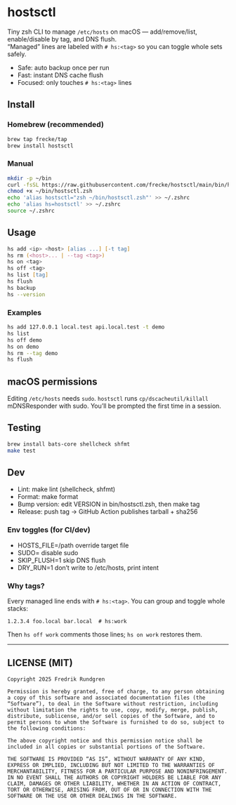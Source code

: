 # hostsctl
Tiny zsh CLI to manage `/etc/hosts` on macOS — add/remove/list, enable/disable by tag, and DNS flush.  
“Managed” lines are labeled with `# hs:<tag>` so you can toggle whole sets safely.

- Safe: auto backup once per run
- Fast: instant DNS cache flush
- Focused: only touches `# hs:<tag>` lines

## Install

### Homebrew (recommended)
```zsh
brew tap frecke/tap
brew install hostsctl
```

### Manual
```zsh
mkdir -p ~/bin
curl -fsSL https://raw.githubusercontent.com/frecke/hostsctl/main/bin/hostsctl.zsh -o ~/bin/hostsctl.zsh
chmod +x ~/bin/hostsctl.zsh
echo 'alias hostsctl="zsh ~/bin/hostsctl.zsh"' >> ~/.zshrc
echo 'alias hs=hostsctl' >> ~/.zshrc
source ~/.zshrc
```

## Usage
```zsh
hs add <ip> <host> [alias ...] [-t tag]
hs rm (<host>... | --tag <tag>)
hs on <tag>
hs off <tag>
hs list [tag]
hs flush
hs backup
hs --version
```

### Examples
```zsh
hs add 127.0.0.1 local.test api.local.test -t demo
hs list
hs off demo
hs on demo
hs rm --tag demo
hs flush
```

## macOS permissions
Editing `/etc/hosts` needs `sudo`. `hostsctl` runs `cp/dscacheutil/killall` mDNSResponder with sudo.
You’ll be prompted the first time in a session.

## Testing
```zsh
brew install bats-core shellcheck shfmt
make test
```

## Dev
* Lint: make lint (shellcheck, shfmt)
* Format: make format
* Bump version: edit VERSION in bin/hostsctl.zsh, then make tag
* Release: push tag → GitHub Action publishes tarball + sha256

### Env toggles (for CI/dev)
* HOSTS_FILE=/path override target file
* SUDO= disable sudo
* SKIP_FLUSH=1 skip DNS flush
* DRY_RUN=1 don’t write to /etc/hosts, print intent

### Why tags?
Every managed line ends with `# hs:<tag>`. You can group and toggle whole stacks:
```text
1.2.3.4 foo.local bar.local  # hs:work
````
Then `hs off work` comments those lines; `hs on work` restores them.


---

## LICENSE (MIT)

```text
Copyright 2025 Fredrik Rundgren

Permission is hereby granted, free of charge, to any person obtaining a copy of this software and associated documentation files (the “Software”), to deal in the Software without restriction, including without limitation the rights to use, copy, modify, merge, publish, distribute, sublicense, and/or sell copies of the Software, and to permit persons to whom the Software is furnished to do so, subject to the following conditions:

The above copyright notice and this permission notice shall be included in all copies or substantial portions of the Software.

THE SOFTWARE IS PROVIDED “AS IS”, WITHOUT WARRANTY OF ANY KIND, EXPRESS OR IMPLIED, INCLUDING BUT NOT LIMITED TO THE WARRANTIES OF MERCHANTABILITY, FITNESS FOR A PARTICULAR PURPOSE AND NONINFRINGEMENT. IN NO EVENT SHALL THE AUTHORS OR COPYRIGHT HOLDERS BE LIABLE FOR ANY CLAIM, DAMAGES OR OTHER LIABILITY, WHETHER IN AN ACTION OF CONTRACT, TORT OR OTHERWISE, ARISING FROM, OUT OF OR IN CONNECTION WITH THE SOFTWARE OR THE USE OR OTHER DEALINGS IN THE SOFTWARE.
```
